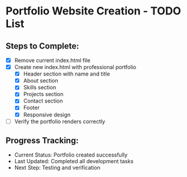 # Portfolio Website Creation - TODO List

## Steps to Complete:
- [x] Remove current index.html file
- [x] Create new index.html with professional portfolio
  - [x] Header section with name and title
  - [x] About section
  - [x] Skills section
  - [x] Projects section
  - [x] Contact section
  - [x] Footer
  - [x] Responsive design
- [ ] Verify the portfolio renders correctly

## Progress Tracking:
- Current Status: Portfolio created successfully
- Last Updated: Completed all development tasks
- Next Step: Testing and verification
